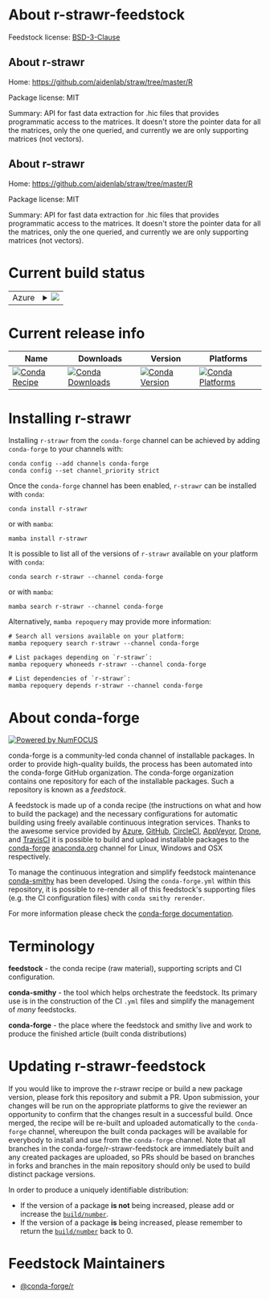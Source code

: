 About r-strawr-feedstock
========================

Feedstock license: [BSD-3-Clause](https://github.com/conda-forge/r-strawr-feedstock/blob/main/LICENSE.txt)


About r-strawr
--------------

Home: https://github.com/aidenlab/straw/tree/master/R

Package license: MIT

Summary: API for fast data extraction for .hic files that provides programmatic access to the matrices. It doesn't store the pointer data for all the matrices, only the one queried, and currently we are only supporting matrices (not vectors).

About r-strawr
--------------

Home: https://github.com/aidenlab/straw/tree/master/R

Package license: MIT

Summary: API for fast data extraction for .hic files that provides programmatic access to the matrices. It doesn't store the pointer data for all the matrices, only the one queried, and currently we are only supporting matrices (not vectors).

Current build status
====================


<table>
    
  <tr>
    <td>Azure</td>
    <td>
      <details>
        <summary>
          <a href="https://dev.azure.com/conda-forge/feedstock-builds/_build/latest?definitionId=14365&branchName=main">
            <img src="https://dev.azure.com/conda-forge/feedstock-builds/_apis/build/status/r-strawr-feedstock?branchName=main">
          </a>
        </summary>
        <table>
          <thead><tr><th>Variant</th><th>Status</th></tr></thead>
          <tbody><tr>
              <td>linux_64_r_base4.3</td>
              <td>
                <a href="https://dev.azure.com/conda-forge/feedstock-builds/_build/latest?definitionId=14365&branchName=main">
                  <img src="https://dev.azure.com/conda-forge/feedstock-builds/_apis/build/status/r-strawr-feedstock?branchName=main&jobName=linux&configuration=linux%20linux_64_r_base4.3" alt="variant">
                </a>
              </td>
            </tr><tr>
              <td>linux_64_r_base4.4</td>
              <td>
                <a href="https://dev.azure.com/conda-forge/feedstock-builds/_build/latest?definitionId=14365&branchName=main">
                  <img src="https://dev.azure.com/conda-forge/feedstock-builds/_apis/build/status/r-strawr-feedstock?branchName=main&jobName=linux&configuration=linux%20linux_64_r_base4.4" alt="variant">
                </a>
              </td>
            </tr><tr>
              <td>linux_aarch64_r_base4.3</td>
              <td>
                <a href="https://dev.azure.com/conda-forge/feedstock-builds/_build/latest?definitionId=14365&branchName=main">
                  <img src="https://dev.azure.com/conda-forge/feedstock-builds/_apis/build/status/r-strawr-feedstock?branchName=main&jobName=linux&configuration=linux%20linux_aarch64_r_base4.3" alt="variant">
                </a>
              </td>
            </tr><tr>
              <td>linux_aarch64_r_base4.4</td>
              <td>
                <a href="https://dev.azure.com/conda-forge/feedstock-builds/_build/latest?definitionId=14365&branchName=main">
                  <img src="https://dev.azure.com/conda-forge/feedstock-builds/_apis/build/status/r-strawr-feedstock?branchName=main&jobName=linux&configuration=linux%20linux_aarch64_r_base4.4" alt="variant">
                </a>
              </td>
            </tr><tr>
              <td>linux_ppc64le_r_base4.3</td>
              <td>
                <a href="https://dev.azure.com/conda-forge/feedstock-builds/_build/latest?definitionId=14365&branchName=main">
                  <img src="https://dev.azure.com/conda-forge/feedstock-builds/_apis/build/status/r-strawr-feedstock?branchName=main&jobName=linux&configuration=linux%20linux_ppc64le_r_base4.3" alt="variant">
                </a>
              </td>
            </tr><tr>
              <td>linux_ppc64le_r_base4.4</td>
              <td>
                <a href="https://dev.azure.com/conda-forge/feedstock-builds/_build/latest?definitionId=14365&branchName=main">
                  <img src="https://dev.azure.com/conda-forge/feedstock-builds/_apis/build/status/r-strawr-feedstock?branchName=main&jobName=linux&configuration=linux%20linux_ppc64le_r_base4.4" alt="variant">
                </a>
              </td>
            </tr><tr>
              <td>osx_64_r_base4.3</td>
              <td>
                <a href="https://dev.azure.com/conda-forge/feedstock-builds/_build/latest?definitionId=14365&branchName=main">
                  <img src="https://dev.azure.com/conda-forge/feedstock-builds/_apis/build/status/r-strawr-feedstock?branchName=main&jobName=osx&configuration=osx%20osx_64_r_base4.3" alt="variant">
                </a>
              </td>
            </tr><tr>
              <td>osx_64_r_base4.4</td>
              <td>
                <a href="https://dev.azure.com/conda-forge/feedstock-builds/_build/latest?definitionId=14365&branchName=main">
                  <img src="https://dev.azure.com/conda-forge/feedstock-builds/_apis/build/status/r-strawr-feedstock?branchName=main&jobName=osx&configuration=osx%20osx_64_r_base4.4" alt="variant">
                </a>
              </td>
            </tr><tr>
              <td>win_64_r_base4.3</td>
              <td>
                <a href="https://dev.azure.com/conda-forge/feedstock-builds/_build/latest?definitionId=14365&branchName=main">
                  <img src="https://dev.azure.com/conda-forge/feedstock-builds/_apis/build/status/r-strawr-feedstock?branchName=main&jobName=win&configuration=win%20win_64_r_base4.3" alt="variant">
                </a>
              </td>
            </tr><tr>
              <td>win_64_r_base4.4</td>
              <td>
                <a href="https://dev.azure.com/conda-forge/feedstock-builds/_build/latest?definitionId=14365&branchName=main">
                  <img src="https://dev.azure.com/conda-forge/feedstock-builds/_apis/build/status/r-strawr-feedstock?branchName=main&jobName=win&configuration=win%20win_64_r_base4.4" alt="variant">
                </a>
              </td>
            </tr>
          </tbody>
        </table>
      </details>
    </td>
  </tr>
</table>

Current release info
====================

| Name | Downloads | Version | Platforms |
| --- | --- | --- | --- |
| [![Conda Recipe](https://img.shields.io/badge/recipe-r--strawr-green.svg)](https://anaconda.org/conda-forge/r-strawr) | [![Conda Downloads](https://img.shields.io/conda/dn/conda-forge/r-strawr.svg)](https://anaconda.org/conda-forge/r-strawr) | [![Conda Version](https://img.shields.io/conda/vn/conda-forge/r-strawr.svg)](https://anaconda.org/conda-forge/r-strawr) | [![Conda Platforms](https://img.shields.io/conda/pn/conda-forge/r-strawr.svg)](https://anaconda.org/conda-forge/r-strawr) |

Installing r-strawr
===================

Installing `r-strawr` from the `conda-forge` channel can be achieved by adding `conda-forge` to your channels with:

```
conda config --add channels conda-forge
conda config --set channel_priority strict
```

Once the `conda-forge` channel has been enabled, `r-strawr` can be installed with `conda`:

```
conda install r-strawr
```

or with `mamba`:

```
mamba install r-strawr
```

It is possible to list all of the versions of `r-strawr` available on your platform with `conda`:

```
conda search r-strawr --channel conda-forge
```

or with `mamba`:

```
mamba search r-strawr --channel conda-forge
```

Alternatively, `mamba repoquery` may provide more information:

```
# Search all versions available on your platform:
mamba repoquery search r-strawr --channel conda-forge

# List packages depending on `r-strawr`:
mamba repoquery whoneeds r-strawr --channel conda-forge

# List dependencies of `r-strawr`:
mamba repoquery depends r-strawr --channel conda-forge
```


About conda-forge
=================

[![Powered by
NumFOCUS](https://img.shields.io/badge/powered%20by-NumFOCUS-orange.svg?style=flat&colorA=E1523D&colorB=007D8A)](https://numfocus.org)

conda-forge is a community-led conda channel of installable packages.
In order to provide high-quality builds, the process has been automated into the
conda-forge GitHub organization. The conda-forge organization contains one repository
for each of the installable packages. Such a repository is known as a *feedstock*.

A feedstock is made up of a conda recipe (the instructions on what and how to build
the package) and the necessary configurations for automatic building using freely
available continuous integration services. Thanks to the awesome service provided by
[Azure](https://azure.microsoft.com/en-us/services/devops/), [GitHub](https://github.com/),
[CircleCI](https://circleci.com/), [AppVeyor](https://www.appveyor.com/),
[Drone](https://cloud.drone.io/welcome), and [TravisCI](https://travis-ci.com/)
it is possible to build and upload installable packages to the
[conda-forge](https://anaconda.org/conda-forge) [anaconda.org](https://anaconda.org/)
channel for Linux, Windows and OSX respectively.

To manage the continuous integration and simplify feedstock maintenance
[conda-smithy](https://github.com/conda-forge/conda-smithy) has been developed.
Using the ``conda-forge.yml`` within this repository, it is possible to re-render all of
this feedstock's supporting files (e.g. the CI configuration files) with ``conda smithy rerender``.

For more information please check the [conda-forge documentation](https://conda-forge.org/docs/).

Terminology
===========

**feedstock** - the conda recipe (raw material), supporting scripts and CI configuration.

**conda-smithy** - the tool which helps orchestrate the feedstock.
                   Its primary use is in the construction of the CI ``.yml`` files
                   and simplify the management of *many* feedstocks.

**conda-forge** - the place where the feedstock and smithy live and work to
                  produce the finished article (built conda distributions)


Updating r-strawr-feedstock
===========================

If you would like to improve the r-strawr recipe or build a new
package version, please fork this repository and submit a PR. Upon submission,
your changes will be run on the appropriate platforms to give the reviewer an
opportunity to confirm that the changes result in a successful build. Once
merged, the recipe will be re-built and uploaded automatically to the
`conda-forge` channel, whereupon the built conda packages will be available for
everybody to install and use from the `conda-forge` channel.
Note that all branches in the conda-forge/r-strawr-feedstock are
immediately built and any created packages are uploaded, so PRs should be based
on branches in forks and branches in the main repository should only be used to
build distinct package versions.

In order to produce a uniquely identifiable distribution:
 * If the version of a package **is not** being increased, please add or increase
   the [``build/number``](https://docs.conda.io/projects/conda-build/en/latest/resources/define-metadata.html#build-number-and-string).
 * If the version of a package **is** being increased, please remember to return
   the [``build/number``](https://docs.conda.io/projects/conda-build/en/latest/resources/define-metadata.html#build-number-and-string)
   back to 0.

Feedstock Maintainers
=====================

* [@conda-forge/r](https://github.com/orgs/conda-forge/teams/r/)

